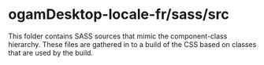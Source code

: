 # ogamDesktop-locale-fr/sass/src

This folder contains SASS sources that mimic the component-class hierarchy. These files
are gathered in to a build of the CSS based on classes that are used by the build.
